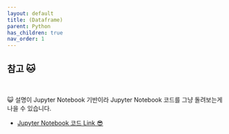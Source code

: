 ```yaml
---
layout: default
title: (Dataframe)
parent: Python
has_children: true
nav_order: 1
---
```


## 참고 🐱

<br>

😺 설명이 Jupyter Notebook 기반이라 Jupyter Notebook 코드를 그냥 돌려보는게 나을 수 있습니다.

* [Jupyter Notebook 코드 Link 😎](https://github.com/EasyCoding-7/python-data-analysis)